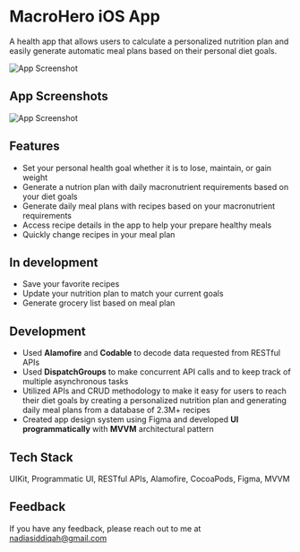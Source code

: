 
# MacroHero iOS App

A health app that allows users to calculate a personalized nutrition plan and easily generate automatic meal plans based on their personal diet goals.

![App Screenshot](https://camo.githubusercontent.com/8f563953b8a4c73e64ac8542f376f6f023d58fd5bfdbe97274358d7ef4f2f536/68747470733a2f2f75706c6f6164732d73736c2e776562666c6f772e636f6d2f3632323263393565393431323566323063643030623538362f3632326434633039623836613262313964666235303964355f556e7469746c65642d312e676966)
## App Screenshots

![App Screenshot](https://camo.githubusercontent.com/240130f2269c31824e5d8ced94077d2dab1dc140daa0c4596e3588dba83d55ae/68747470733a2f2f75706c6f6164732d73736c2e776562666c6f772e636f6d2f3632323263393565393431323566316539383030623536362f3632376566613634656135386366616661613430373037345f47726f75702532303131392e706e67)


## Features

- Set your personal health goal whether it is to lose, maintain, or gain weight
- Generate a nutrion plan with daily macronutrient requirements based on your diet goals
- Generate daily meal plans with recipes based on your macronutrient requirements
- Access recipe details in the app to help your prepare healthy meals
- Quickly change recipes in your meal plan 

## In development 
- Save your favorite recipes
- Update your nutrition plan to match your current goals
- Generate grocery list based on meal plan 

## Development 
- Used **Alamofire** and **Codable** to decode data requested from RESTful APIs
- Used **DispatchGroups** to make concurrent API calls and to keep track of multiple asynchronous tasks
- Utilized APIs and CRUD methodology to make it easy for users to reach their diet goals by creating a personalized nutrition plan and generating daily meal plans from a database of 2.3M+ recipes
- Created app design system using Figma and developed **UI programmatically** with **MVVM** architectural pattern


## Tech Stack

UIKit, Programmatic UI, RESTful APIs, Alamofire, CocoaPods, Figma, MVVM




## Feedback

If you have any feedback, please reach out to me at nadiasiddiqah@gmail.com


